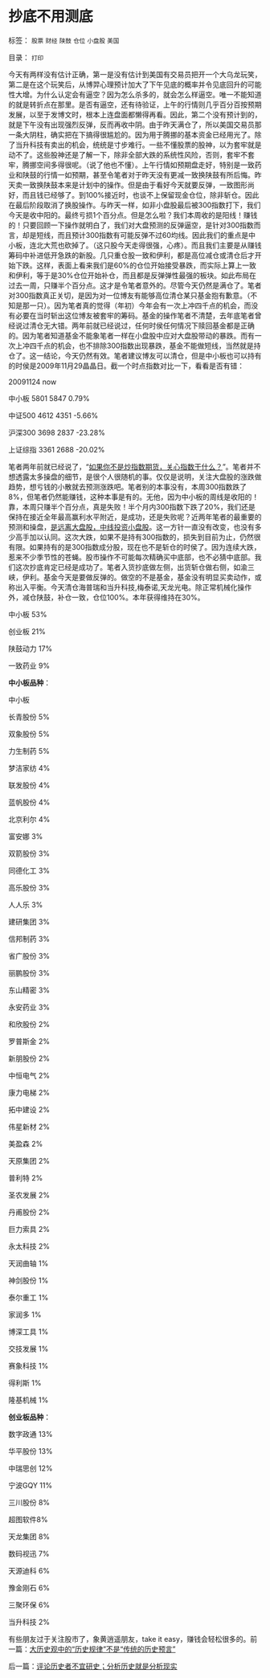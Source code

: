 # 抄底不用测底

标签： `股票` `财经` `陕鼓` `仓位` `小盘股` `美国` 

目录： `打印`

今天有两样没有估计正确，第一是没有估计到美国有交易员把开一个大乌龙玩笑，第二是在这个玩笑后，从博羿心理预计加大了下午见底的概率并令见底回升的可能性大增。为什么认定会有逼空？因为怎么杀多的，就会怎么样逼空。唯一不能知道的就是转折点在那里。是否有逼空，还有待验证，上午的行情则几乎百分百按预期发展，以至于发博文时，根本上连盘面都懒得再看。因此，第二个没有预计到的，就是下午没有出现强烈反弹，反而再收中阴。由于昨天满仓了，所以美国交易员那一条大阴柱，确实把在下搞得很尴尬的。因为用于腾挪的基本资金已经用光了。除了当升科技有卖出的机会，统统是寸步难行。一些不懂股票的股神，以为套牢就是动不了。这些股神还是了解一下，除非全部大跌的系统性风险，否则，套牢不套牢，腾挪空间多得很呢。（说了他也不懂）。上午行情如预期盘走好，特别是一致药业和陕鼓的行情一如预期，甚至令笔者对于昨天没有更减一致换陕鼓有所后悔。昨天卖一致换陕鼓本来是计划中的操作。但是由于看好今天就要反弹，一致图形尚好，而且钱已经够了。到100%接近时，也谈不上保留现金仓位，除非斩仓。因此在最后阶段取消了换股操作。与昨天一样，如非小盘股最后被300指数打下，我们今天是收中阳的。最终亏损1个百分点。但是怎么啦？我们本周收的是阳线！赚钱的！只要回顾一下操作就明白了，我们对大盘预测的反弹逼空，是针对300指数而言，却是短线，而且预计300指数有可能反弹不过60均线。因此我们的重点是中小板，连北大荒也砍掉了。（这只股今天走得很强，心疼）。而且我们主要是从赚钱筹码中补进低开急跌的新股。几只重仓股一致和伊利，都是高位减仓或清仓后才开始下跌。这样，表面上看来我们是60%的仓位开始接受暴跌，而实际上算上一致和伊利，等于是30%仓位开始补仓，而且都是反弹弹性最强的板块。如此布局在过去一周，只赚半个百分点。这才是令笔者意外的。尽管今天仍然是满仓了。笔者对300指数真正关切，是因为对一位博友有能够高位清仓某只基金抱有歉意。（不知是那一只）。因为笔者真的觉得（年初）今年会有一次上冲四千点的机会，而没有必要在当时斩出这位博友被套牢的筹码。基金的操作笔者不清楚，去年底笔者曾经说过清仓无大错。两年前就已经说过，任何时侯任何情况下赎回基金都是正确的。因为笔者知道基金不能象笔者一样在小盘股中应对大盘股带动的暴跌。而有一次上冲四千点的机会，也不排除300指数出现暴跌，基金不能做短线，当然就是持仓了。这一结论，今天仍然有效。笔者建议博友可以清仓，但是中小板也可以持有的时侯是2009年11月29晶晶日。截一个时点指数对比一下，看看是否有错：

20091124 now

中小板 5801 5847 0.79%

中证500 4612 4351 -5.66%

沪深300 3698 2837 -23.28%

上证综指 3361 2688 -20.02%



笔者两年前就已经说了，“[如果你不是炒指数期货，关心指数干什么？](../../../2009/6/2/和指数涨跌比输赢？市销率和小盘股估值.md)”。笔者并不想透露太多操盘的细节，是很个人很随机的事。仅仅是说明，关注大盘股的涨跌做趋势，想亏钱的小散就去预测涨跌吧。笔者别的本事没有，本周300指数跌了8%，但笔者仍然能赚钱，这种本事是有的。无他，因为中小板的周线是收阳的！靠，本周只赚半个百分点，真是失败！半个月内300指数下跌了20%，我们还是保持在接近全年最高赢利水平附近，是成功，还是失败呢？近两年笔者的最重要的预测和操盘，[是远离大盘股，中线投资小盘股](../../../2009/10/16/大盘股溢价和中国股市大起大落.md)。这一方针一直没有改变，也没有多少高手加以认同。这次大跌，如果不是持有300指数的，损失到目前为止，仍然很有限。如果持有的是300指数成分股，现在也不是斩仓的时侯了。因为连续大跌，惹来不少季节性的苍蝇。股市操作不可能每次精确买中底部，也不必猜中底部。我们这次抄底肯定已经是成功了。笔者入货抄底做左侧，出货斩仓做右侧，如渝三峡，伊利。基金今天是要做反弹的。做空的不是基金，基金没有明显买卖动作，或称出入平衡。今天清仓海普瑞和当升科技,梅泰诺,天龙光电。除正常机械化操作外，减仓陕鼓，补仓一致，仓位100%。本年获得维持在30%。

中小板 53%

创业板 21%

陕鼓动力 17%

一致药业 9%



**中小板品种**：

中小板

长青股份 5%

双象股份 5%

力生制药 5%

梦洁家纺 4%

联发股份 4%

蓝帆股份 4%

北京利尔 4%

富安娜 3%

双箭股份 3%

同德化工 3%

高乐股份 3%

人人乐 3%

建研集团 3%

信邦制药 3%

省广股份 3%

丽鹏股份 3%

东山精密 3%

永安药业 3%

和欣股份 2%

罗普斯金 2%

新朋股份 2%

中恒电气 2%

康力电梯 2%

拓中建设 2%

伟星新材 2%

美盈森 2%

天原集团 2%

普利特 2%

圣农发展 2%

丹甫股份 2%

巨力索具 2%

永太科技 2%

天润曲轴 1%

神剑股份 1%

泰尔重工 1%

家润多 1%

博深工具 1%

交技发展 1%

赛象科技 1%

得利斯 1%

隆基机械 1%



**创业板品种**：

数字政通 13%

华平股份 13%

中瑞思创 12%

宁波GQY 11%

三川股份 8%

超图软件8%

天龙集团 8%

数码视迅 7%

天源迪科 6%

豫金刚石 6%

三聚环保 6%

当升科技 2%

有些朋友过于关注股市了，象黄逍遥朋友，take it easy，赚钱会轻松很多的。前一篇：[大历史观中的“历史规律”不是“传统的历史预言”](../../../2010/5/7/大历史观中的“历史规律”不是“传统的历史预言”.md)

后一篇：[评论历史者不宜研史；分析历史就是分析现实](../../../2010/5/7/评论历史者不宜研史；分析历史就是分析现实.md)